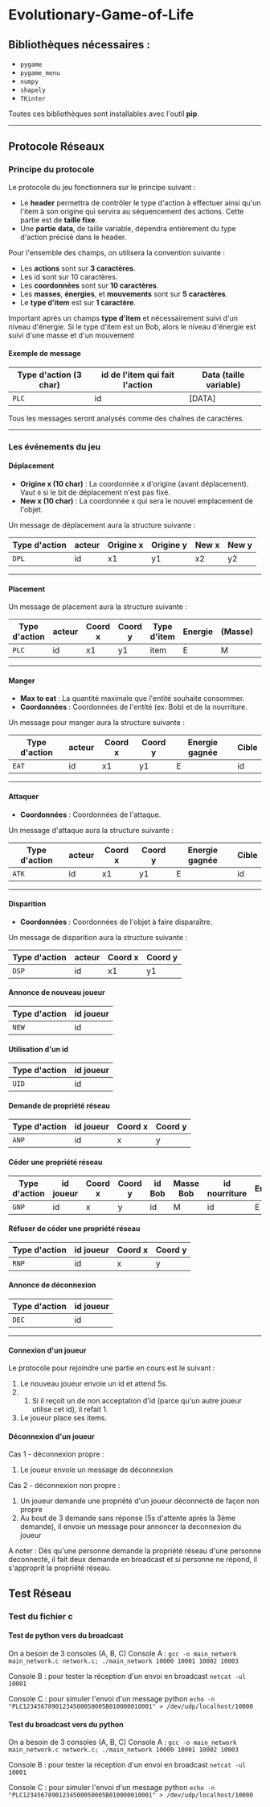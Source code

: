 # Evolutionary-Game-of-Life
 
## Bibliothèques nécessaires :
- `pygame`
- `pygame_menu`
- `numpy`
- `shapely`
- `TKinter`

Toutes ces bibliothèques sont installables avec l'outil **pip**.

---

## Protocole Réseaux

### Principe du protocole
Le protocole du jeu fonctionnera sur le principe suivant :
- Le **header** permettra de contrôler le type d'action à effectuer ainsi qu'un l'item à son origine qui servira au séquencement des actions. Cette partie est de **taille fixe**.
- Une **partie data**, de taille variable, dépendra entièrement du type d'action précisé dans le header.

Pour l'ensemble des champs, on utilisera la convention suivante :
- Les **actions** sont sur **3 caractères**.
- Les id sont sur 10 caractères.
- Les **coordonnées** sont sur **10 caractères**.
- Les **masses**, **énergies**, et **mouvements** sont sur **5 caractères**.
- Le **type d'item** est sur **1 caractère**.

Important après un champs **type d'item** et nécessairement suivi d'un niveau d'énergie.
Si le type d'item est un Bob, alors le niveau d'énergie est suivi d'une masse et d'un mouvement

#### Exemple de message

| Type d'action (3 char) | id de l'item qui fait l'action | Data (taille variable) |
|------------------------|--------------------------------|------------------------|
|        `PLC`           |               id               |          [DATA]        |

Tous les messages seront analysés comme des chaînes de caractères.

---

### Les événements du jeu

#### **Déplacement**
- **Origine x (10 char)** : La coordonnée x d'origine (avant déplacement). Vaut `0` si le bit de déplacement n'est pas fixé.
- **New x (10 char)** : La coordonnée x qui sera le nouvel emplacement de l'objet.

Un message de déplacement aura la structure suivante :

| Type d'action | acteur | Origine x | Origine y | New x | New y |
|---------------|--------|-----------|-----------|-------|-------|
|     `DPL`     |   id   |    x1     |    y1     |   x2  |   y2  |

---

#### **Placement**

Un message de placement aura la structure suivante :

| Type d'action | acteur | Coord x | Coord y | Type d'item | Energie | (Masse) | (Mouvement) |
|---------------|--------|---------|---------|-------------|---------|---------|-------------|
|      `PLC`    |   id   |    x1   |    y1   |     item    |    E    |    M    |      M      |

---

#### **Manger**
- **Max to eat** : La quantité maximale que l'entité souhaite consommer.
- **Coordonnées** : Coordonnées de l'entité (ex. Bob) et de la nourriture.

Un message pour manger aura la structure suivante :

| Type d'action | acteur | Coord x | Coord y | Energie gagnée | Cible |
|---------------|--------|---------|---------|----------------|-------|
|     `EAT`     |   id   |    x1   |    y1   |       E        |   id  |

---

#### **Attaquer**
- **Coordonnées** : Coordonnées de l'attaque.

Un message d'attaque aura la structure suivante :

| Type d'action | acteur | Coord x | Coord y | Energie gagnée |  Cible |
|---------------|--------|---------|---------|----------------|-------|
|      `ATK`    |   id   |    x1   |    y1   |       E        |  id   |

---

#### **Disparition**
- **Coordonnées** : Coordonnées de l'objet à faire disparaître.

Un message de disparition aura la structure suivante :

| Type d'action | acteur  | Coord x | Coord y |
|---------------|---------|---------|---------|
|      `DSP`    |   id    |    x1   |    y1   |

#### Annonce de nouveau joueur

| Type d'action | id joueur |
|---------------|-----------|
|      `NEW`    |     id    |

#### Utilisation d'un id

| Type d'action | id joueur |
|---------------|-----------|
|      `UID`    |     id    |

#### Demande de propriété réseau

| Type d'action | id joueur | Coord x | Coord y |
|---------------|-----------|---------|---------|
|      `ANP`    |     id    |    x    |    y    |

#### Céder une propriété réseau
| Type d'action | id joueur | Coord x | Coord y | id Bob | Masse Bob | id nourriture | Energie |
|---------------|-----------|---------|---------|--------|-----------|---------------|---------|
|      `GNP`    |     id    |    x    |    y    |   id   |     M     |       id      |    E

#### Réfuser de céder une propriété réseau
| Type d'action | id joueur | Coord x | Coord y | 
|---------------|-----------|---------|---------|
|      `RNP`    |     id    |    x    |    y    |

#### Annonce de déconnexion
| Type d'action | id joueur |
|---------------|-----------|
|      `DEC`    |     id    | 

---

#### **Connexion d'un joueur**

Le protocole pour rejoindre une partie en cours est le suivant :

1. Le nouveau joueur envoie un id et attend 5s.
1. 1. Si il reçoit un de non acceptation d'id (parce qu'un autre joueur utilise cet id), il refait 1.
2. Le joueur place ses items.

#### **Déconnexion d'un joueur**

Cas 1 - déconnexion propre :
1. Le joueur envoie un message de déconnexion

Cas 2 - déconnexion non propre :
1. Un joueur demande une propriété d'un joueur déconnecté de façon non propre
2. Au bout de 3 demande sans réponse (5s d'attente après la 3ème demande), il envoie un message pour annoncer la deconnexion du joueur


A noter : Dès qu'une personne demande la propriété réseau d'une personne deconnecté, il fait deux demande en broadcast et si personne ne répond, il s'approprit la propriété réseau. 


## Test Réseau
### Test du fichier c
#### Test de python vers du broadcast
On a besoin de 3 consoles (A, B, C)
Console A :
`gcc -o main_network main_network.c network.c; ./main_network 10000 10001 10002 10003`

Console B :
pour tester la réception d'un envoi en broadcast 
`netcat -ul 10001`

Console C :
pour simuler l'envoi d'un message python
`echo -n "PLC12345678901234500050005B010000010001" > /dev/udp/localhost/10000`

#### Test du broadcast vers du python
On a besoin de 3 consoles (A, B, C)
Console A :
`gcc -o main_network main_network.c network.c; ./main_network 10000 10001 10002 10003`

Console B :
pour tester la réception d'un envoi en broadcast 
`netcat -ul 10001`

Console C :
pour simuler l'envoi d'un message python
`echo -n "PLC12345678901234500050005B010000010001" > /dev/udp/localhost/10000`
